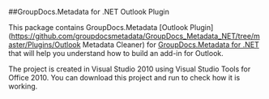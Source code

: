 ##GroupDocs.Metadata for .NET Outlook Plugin

This package contains GroupDocs.Metadata [Outlook Plugin](https://github.com/groupdocsmetadata/GroupDocs_Metadata_NET/tree/master/Plugins/Outlook Metadata Cleaner) for [GroupDocs.Metadata for .NET](#) that will help you understand how to build an add-in for Outlook.


The project is created in Visual Studio 2010 using Visual Studio Tools for Office 2010. You can download this project and run to check how it is working.
